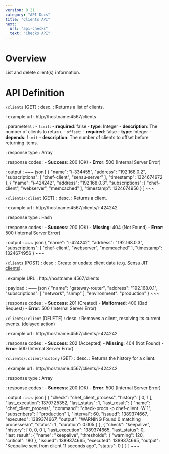 ```yaml
---
version: 0.21
category: "API Docs"
title: "Clients API"
next:
  url: "api-checks"
  text: "Checks API"
---
```


# Overview

List and delete client(s) information.

# API Definition

`/clients` (GET)
: desc.
  : Returns a list of clients.

: example url
  : http://hostname:4567/clients

: parameters
  : - `limit`:
      - **required**: false
      - **type**: Integer
      - **description**: The number of clients to return.
    - `offset`:
      - **required**: false
      - **type**: Integer
      - **depends**: `limit`
      - **description**: The number of clients to offset before returning items.

: response type
  : Array

: response codes
  : - **Success**: 200 (OK)
    - **Error**: 500 (Internal Server Error)

: output
  : ~~~ json
    [
        {
            "name": "i-334455",
            "address": "192.168.0.2",
            "subscriptions": [
                "chef-client",
                "sensu-server"
            ],
            "timestamp": 1324674972
        },
        {
            "name": "i-424242",
            "address": "192.168.0.3",
            "subscriptions": [
                "chef-client",
                "webserver",
                "memcached"
            ],
            "timestamp": 1324674956
        }
    ]
    ~~~

`/clients/:client` (GET)
: desc.
  : Returns a client.

: example url
  : http://hostname:4567/clients/i-424242

: response type
  : Hash

: response codes
  : - **Success**: 200 (OK)
    - **Missing**: 404 (Not Found)
    - **Error**: 500 (Internal Server Error)

: output
  : ~~~ json
    {
        "name": "i-424242",
        "address": "192.168.0.3",
        "subscriptions": [
            "chef-client",
            "webserver",
            "memcached"
        ],
       "timestamp": 1324674956
    }
    ~~~

`/clients` (POST)
: desc
  : Create or update client data (e.g. [Sensu JIT clients](clients#jit-clients)).

: example URL
  : http://hostname:4567/clients

: payload
  : ~~~ json
    {
        "name": "gateway-router",
        "address": "192.168.0.1",
        "subscriptions": [
            "network",
            "snmp"
        ],
        "environment": "production"
    }
    ~~~

: response codes
  : - **Success**: 201 (Created)
    - **Malformed**: 400 (Bad Request)
    - **Error**: 500 (Internal Server Error)

`/clients/:client` (DELETE)
: desc.
  : Removes a client, resolving its current events. (delayed action)

: example url
  : http://hostname:4567/clients/i-424242

: response codes
  : - **Success**: 202 (Accepted)
    - **Missing**: 404 (Not Found)
    - **Error**: 500 (Internal Server Error)

`/clients/:client/history` (GET)
: desc.
  : Returns the history for a client.

: example url
  : http://hostname:4567/clients/i-424242

: response type
  : Array

: response codes
  : - **Success**: 200 (OK)
    - **Error**: 500 (Internal Server Error)

: output
  : ~~~ json
    [
        {
            "check": "chef_client_process",
            "history": [
                0,
                1
            ],
            "last_execution": 1370725352,
            "last_status": 1,
            "last_result": {
                "name": "chef_client_process",
                "command": "check-procs -p chef-client -W 1",
                "subscribers": [
                    "production"
                ],
                "interval": 60,
                "issued": 1389374667,
                "executed": 1389374667,
                "output": "WARNING Found 0 matching processes\n",
                "status": 1,
                "duration": 0.005
            }
        },
        {
            "check": "keepalive",
            "history": [
                0,
                0,
                0
            ],
            "last_execution": 1389374665,
            "last_status": 0,
            "last_result": {
                "name": "keepalive",
                "thresholds": {
                    "warning": 120,
                    "critical": 180
                },
                "issued": 1389374665,
                "executed": 1389374665,
                "output": "Keepalive sent from client 11 seconds ago",
                "status": 0
            }
        }
    ]
    ~~~
